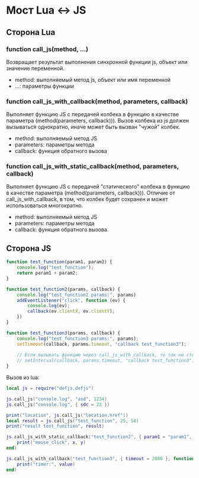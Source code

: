 # Мост Lua <-> JS

## Сторона Lua

### function call_js(method, ...)

Возвращает результат выполнения синхронной функции js, объект или значение переменной.

- method: выполняемый метод js, объект или имя переменной
- ...: параметры функции

### function call_js_with_callback(method, parameters, callback)

Выполняет функцию JS с передачей колбека в функцию в качестве параметра (method(parameters, callback))). Вызов колбека
из js должен вызываться однократно, иначе может быть вызван "чужой" колбек.

- method: выполняемый метод JS
- parameters: параметры метода
- callback: функция обратного вызова

### function call_js_with_static_callback(method, parameters, callback)

Выполняет функцию JS с передачей "статического" колбека в функцию в качестве параметра (method(parameters, callback))).
Отличие от call_js_with_callback, в том, что колбек будет сохранен и может использоваться многократно.

- method: выполняемый метод JS
- parameters: параметры метода
- callback: функция обратного вызова

## Сторона JS

```js
function test_function(param1, param2) {
    console.log("test_function");
    return param1 + param2;
}

function test_function2(params, callback) {
    console.log("test_function2 params:", params)
    addEventListener("click", function (ev) {
        console.log(ev);
        callback(ev.clientX, ev.clientY);
    })
}

function test_function3(params, callback) {
    console.log("test_function3 params:", params);
    setTimeout(callback, params.timeout, "callback test_function3");
    
    // Если вызывать функцию через call_js_with_callback, то так не стоит делать, т.к. можно вызвать "чужой" колбек
    // setInterval(callback, params.timeout, "callback test_function3");
}

```

Вызов из lua:

```lua
local js = require("defjs.defjs")

js.call_js("console.log", "asd", 1234)
js.call_js("console.log", { sdc = 23 })

print("location", js.call_js("location.href"))
local result = js.call_js("test_function", 25, 50)
print("result test_function", result)

js.call_js_with_static_callback("test_function2", { param1 = "param1", param2 = 123 }, function(x, y)
    print("mouse_click", x, y)
end)

js.call_js_with_callback("test_function3", { timeout = 2000 }, function(value)
    print("timer:", value)
end)
```